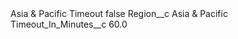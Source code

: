 <?xml version="1.0" encoding="UTF-8"?>
<CustomMetadata xmlns="http://soap.sforce.com/2006/04/metadata" xmlns:xsi="http://www.w3.org/2001/XMLSchema-instance" xmlns:xsd="http://www.w3.org/2001/XMLSchema">
    <label>Asia &amp; Pacific	Timeout</label>
    <protected>false</protected>
    <values>
        <field>Region__c</field>
        <value xsi:type="xsd:string">Asia &amp; Pacific</value>
    </values>
    <values>
        <field>Timeout_In_Minutes__c</field>
        <value xsi:type="xsd:double">60.0</value>
    </values>
</CustomMetadata>
